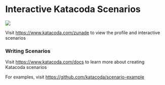 # Interactive Katacoda Scenarios

[![](http://shields.katacoda.com/katacoda/zunade/count.svg)](https://www.katacoda.com/zunade "Get your profile on Katacoda.com")

Visit https://www.katacoda.com/zunade to view the profile and interactive scenarios

### Writing Scenarios
Visit https://www.katacoda.com/docs to learn more about creating Katacoda scenarios

For examples, visit https://github.com/katacoda/scenario-example
